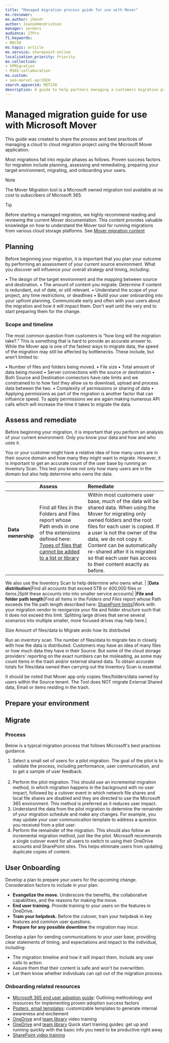 ```yaml
---
title: "Managed migration process guide for use with Mover"
ms.reviewer: 
ms.author: jhendr
author: JoanneHendrickson
manager: serdars
audience: ITPro
f1.keywords:
- NOCSH
ms.topic: article
ms.service: sharepoint-online
localization_priority: Priority
ms.collection: 
- SPMigration
- M365-collaboration
ms.custom:
- seo-marvel-apr2020
search.appverid: MET150
description: A guide to help partners managing a customers migration project.
---
```

# Managed migration guide for use with Microsoft Mover 

This guide was created to share the process and best practices of managing a cloud to cloud migration project using the Microsoft Mover application. 

Most migrations fall into regular phases as follows. Proven success factors for migration include planning, assessing and remediating, preparing your target environment, migrating, and onboarding your users.



> [!NOTE]
> The Mover Migration tool is a Microsoft owned migration tool available at no cost to subscribers of Microsoft 365.


>[!Tip]
>Before starting a managed migration, we highly recommend reading and reviewing the current Mover documentation. This content provides valuable knowledge on how to understand the Mover tool for running migrations from various cloud storage platforms.
> See [Mover migration content](https://docs.microsoft.com/en-us/sharepointmigration/mover-plan-migration)


## Planning
Before beginning your migration, it is important that you plan your outcome by performing an assessment of your current source environment. What you discover will influence your overall strategy and timing, including:

•	The design of the target environment and the mapping between source and destination.
•	The amount of content you migrate. Determine if content is redundant, out of date, or still relevant.
•	Understand the scope of your project, any time restrictions, or deadlines
•	Build your user onboarding into your upfront planning. Communicate early and often with your users about the migration and how it will impact them. Don't wait until the very end to start preparing them for the change.

### Scope and timeline
The most common question from customers is “how long will the migration take?.”  This is something that is hard to provide an accurate answer to. While the Mover app is one of the fastest ways to migrate data, the speed of the migration may still be affected by bottlenecks.  These include, but aren’t limited to:

•	Number of files and folders being moved.
•	File size 
•	Total amount of data being moved
•	Server connections with the source or destination
•	Both Source and Destination connectors have rate limits and we  constrained to to how fast they allow us to download, upload and process data between the two.
•	Complexity of permissions or sharing of data
•	Applying permissions as part of the migration is another factor that can influence speed.  To apply permissions we are again making numerous API calls which will increase the time it takes to migrate the data.


## Assess and remediate

Before beginning your migration, it is important that you perform an analysis of your current environment. Only you know your data and how and who uses it. 

You or your customer might have a relative idea of how many users are in their source domain and how many they might want to migrate. However, it is important to get an accurate count of the user base by running an Inventory Scan.  This lest you know not only how many users are in the domain but also help determine who owns the data. 


| |**Assess**|**Remediate**|
|:-----|:-----|:-----|
|**Data ownership**|Find all files in the Folders and Files report whose Path ends in one of the extensions defined here: [Types of files that cannot be added to a list or library](https://support.office.com/article/30BE234D-E551-4C2A-8DE8-F8546FFBF5B3)|Within most customers user base, much of the data will be shared data.  When using the Mover for migrating only owned folders and the root files for each user is copied. If a user is not the owner of the data, we do not copy it.  Content can be automatically re-shared after it is migrated so that each user has access to their content exactly as before.

We also use the Inventory Scan to help determine who owns what. |
|**Data distribution**|Find all accounts that exceed 5TB or 400,000 files or items.|Split these accounts into into smaller service accounts|
|**File and folder path length**|Find all items in the *Folders and Files* report whose Path exceeds the file path length described here: [SharePoint limits](/office365/servicedescriptions/sharepoint-online-service-description/sharepoint-online-limits)|Work with your migration vendor to reorganize your file and folder structure such that it does not exceed this limit. Splitting large drives that serve several scenarios into multiple smaller, more focused drives may help here.|



Size Amount of files/data to Migrate ando how its distrbuted

Run an inventory scan. The number of files/data to migrate ties in closely with how the data is distributed.  Customers may have an idea of many files or how much data they have in their Source.  But some of the cloud storage providers' reporting on the exact numbers can be misleading, as some may count items in the trash and/or external shared data.
To obtain accurate totals for files/data owned then carrying out the Inventory Scan is essential.

It should be noted that Mover app only copies files/folders/data owned by users within the Source tenant.  The Tool does NOT migrate External Shared data, Email or items residing in the trash.


## Prepare your environment



## Migrate

### Process

Below is a typical migration process that follows Microsoft's best practices guidance.

1. Select a small set of users for a pilot migration. The goal of the pilot is to validate the process, including performance, user communication, and to get a sample of user feedback.</br></br>
2. Perform the pilot migration. This should use an incremental migration method, in which migration happens in the background with no user impact, followed by a cutover event in which network file shares and local file shares are disabled and they are directed to use the Microsoft 365 environment. This method is preferred as it reduces user impact.
3. Understand the data from the pilot migration to determine the remainder of your migration schedule and make any changes. For example, you may update your user communication template to address a question you received from a pilot user.
4. Perform the remainder of the migration. This should also follow an incremental migration method, just like the pilot. Microsoft recommends a single cutover event for all users to switch to using their OneDrive accounts and SharePoint sites. This helps eliminate users from updating duplicate copies of content.



## User Onboarding

Develop a plan to prepare your users for the upcoming change. Consideration factors to include in your plan:
- **Evangelize the move.** Underscore the benefits, the collaborative capabilities, and the reasons for making the move.
- **End user training.**  Provide training to your users on the features in OneDrive.
- **Train your helpdesk.**  Before the cutover, train your helpdesk in key features and common user questions.
- **Prepare for any possible downtime** the migration may incur.

Develop a plan for sending communications to your user base, providing clear statements of timing, and expectations and impact to the individual, including:
- The migration timeline and how it will impact them. Include any user calls to action.
- Assure them that their content is safe and won't be overwritten.
- Let them know whether individuals can opt out of the migration process.

### Onboarding related resources

- [Microsoft 365 end user adoption guide](https://docs.microsoft.com/office365/customlearning/champ_o365guide): Outlining methodology and resources for implementing proven adoption success factors
- [Posters, email templates](https://fasttrack.microsoft.com/office365/resourcehub): customizable templates to generate internal awareness and excitement
- [OneDrive](https://support.office.com/article/1f608184-b7e6-43ca-8753-2ff679203132) and [team library](https://support.office.com/article/551e190a-8fbe-47ae-a88a-798b443c46b1) video training
- [OneDrive](https://support.office.com/article/a1397e56-61ec-4ed2-9dac-727bf8ac3357) and [team library](https://support.office.com/article/324a89ec-e77b-4475-b64a-13a0c14c45ec) Quick start training guides: get up and running quickly with the basic info you need to be productive right away
- [SharePoint video training](https://support.office.com/article/cb8ef501-84db-4427-ac77-ec2009fb8e23)







